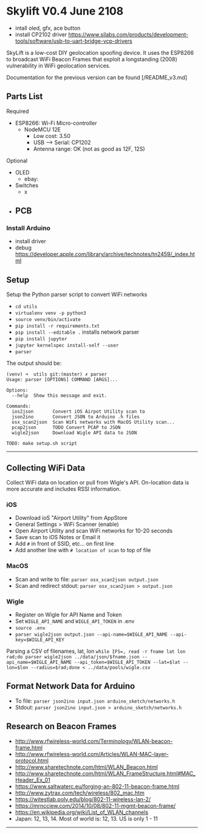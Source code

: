 # Skylift V0.4 June 2108

- intall oled, gfx, ace button
- install CP2102 driver https://www.silabs.com/products/development-tools/software/usb-to-uart-bridge-vcp-drivers


SkyLift is a low-cost DIY geolocation spoofing device. It uses the ESP8266 to broadcast WiFi Beacon Frames that exploit a longstanding (2008) vulnerability in WiFi geolocation services. 


Documentation for the previous version can be found [/README_v3.md]


## Parts List

Required

- ESP8266: Wi-Fi Micro-controller
	- NodeMCU 12E
		- Low cost: 3.50
		- USB --> Serial: CP1202
		- Antenna range: OK (not as good as 12F, 12S)

Optional

- OLED
	- ebay:
- Switches
	- x
- PCB
	- 

### Install Arduino

- install driver
- debug <https://developer.apple.com/library/archive/technotes/tn2459/_index.html>

## Setup

Setup the Python parser script to convert WiFi networks

- `cd utils`
- `virtualenv venv -p python3`
- `source venv/bin/activate`
- `pip install -r requirements.txt`
- `pip install --editable .` installs network parser
- `pip install jupyter`
- `jupyter kernelspec install-self --user`
- `parser`

The output should be:

```
(venv) ➜  utils git:(master) ✗ parser
Usage: parser [OPTIONS] COMMAND [ARGS]...

Options:
  --help  Show this message and exit.

Commands:
  ios2json       Convert iOS Airpot Utility scan to
  json2ino       Convert JSON to Arduino .h files
  osx_scan2json  Scan WiFi networks with MacOS Utility scan...
  pcap2json      TODO Convert PCAP to JSON
  wigle2json     Download Wigle API data to JSON
```


`TODO: make setup.sh script`


-----

## Collecting WiFi Data

Collect WiFi data on location or pull from Wigle's API. On-location data is more accurate and includes RSSI information. 


### iOS

- Download ioS "Airport Utility" from AppStore
- General Settings > WiFi Scanner (enable)
- Open Airport Utility and scan WiFi networks for 10-20 seconds
- Save scan to iOS Notes or Email it
- Add `#` in front of SSID, etc... on first line
- Add another line with `# location of scan` to top of file


### MacOS

- Scan and write to file: `parser osx_scan2json output.json` 
- Scan and redirect stdout: `parser osx_scan2json > output.json`


### Wigle

- Register on Wigle for API Name and Token
- Set `WIGLE_API_NAME` and `WIGLE_API_TOKEN` in .env
- `source .env`
- `parser wigle2json output.json --api-name=$WIGLE_API_NAME --api-key=$WIGLE_API_KEY`

Parsing a CSV of filenames, lat, lon
`while IFS=, read -r fname lat lon rad;do parser wigle2json ../data/json/$fname.json --api_name=$WIGLE_API_NAME --api_token=$WIGLE_API_TOKEN --lat=$lat --lon=$lon --radius=$rad;done < ../data/pools/wigle.csv`

## Format Network Data for Arduino

- To file: `parser json2ino input.json arduino_sketch/networks.h`
- Stdout: `parser json2ino input.json > arduino_sketch/networks.h`





## Research on Beacon Frames

- <http://www.rfwireless-world.com/Terminology/WLAN-beacon-frame.html>
- <http://www.rfwireless-world.com/Articles/WLAN-MAC-layer-protocol.html>
- <http://www.sharetechnote.com/html/WLAN_Beacon.html>
- <http://www.sharetechnote.com/html/WLAN_FrameStructure.html#MAC_Header_Ex_01>
- <https://www.saltwaterc.eu/forging-an-802-11-beacon-frame.html>
- <http://www.zytrax.com/tech/wireless/802_mac.htm>
- <https://witestlab.poly.edu/blog/802-11-wireless-lan-2/>
- <https://mrncciew.com/2014/10/08/802-11-mgmt-beacon-frame/>
- <https://en.wikipedia.org/wiki/List_of_WLAN_channels>
- Japan: 12, 13, 14. Most of world is: 12, 13. US is only 1 - 11

------

